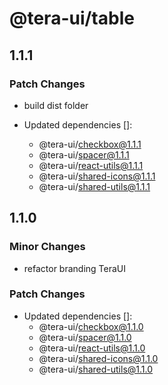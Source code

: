 # @tera-ui/table

## 1.1.1

### Patch Changes

- build dist folder

- Updated dependencies []:
  - @tera-ui/checkbox@1.1.1
  - @tera-ui/spacer@1.1.1
  - @tera-ui/react-utils@1.1.1
  - @tera-ui/shared-icons@1.1.1
  - @tera-ui/shared-utils@1.1.1

## 1.1.0

### Minor Changes

- refactor branding TeraUI

### Patch Changes

- Updated dependencies []:
  - @tera-ui/checkbox@1.1.0
  - @tera-ui/spacer@1.1.0
  - @tera-ui/react-utils@1.1.0
  - @tera-ui/shared-icons@1.1.0
  - @tera-ui/shared-utils@1.1.0
